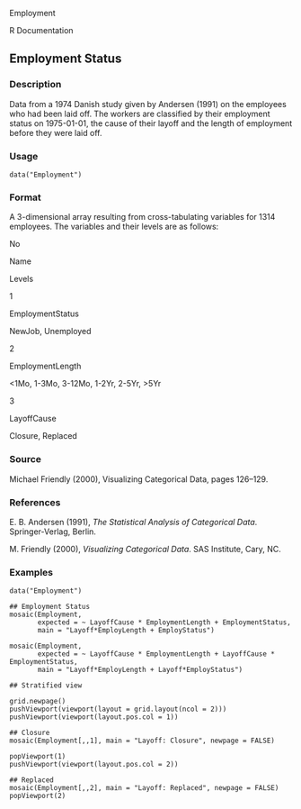 Employment

R Documentation

## Employment Status

### Description

Data from a 1974 Danish study given by Andersen (1991) on the employees who
had been laid off. The workers are classified by their employment status on
1975-01-01, the cause of their layoff and the length of employment before they
were laid off.

### Usage

    
    data("Employment")

### Format

A 3-dimensional array resulting from cross-tabulating variables for 1314
employees. The variables and their levels are as follows:

No

Name

Levels

1

EmploymentStatus

NewJob, Unemployed

2

EmploymentLength

<1Mo, 1-3Mo, 3-12Mo, 1-2Yr, 2-5Yr, >5Yr

3

LayoffCause

Closure, Replaced

### Source

Michael Friendly (2000), Visualizing Categorical Data, pages 126–129.

### References

E. B. Andersen (1991), _The Statistical Analysis of Categorical Data_.
Springer-Verlag, Berlin.

M. Friendly (2000), _Visualizing Categorical Data_. SAS Institute, Cary, NC.

### Examples

    
    data("Employment")
    
    ## Employment Status
    mosaic(Employment,
           expected = ~ LayoffCause * EmploymentLength + EmploymentStatus,
           main = "Layoff*EmployLength + EmployStatus")
    
    mosaic(Employment,
           expected = ~ LayoffCause * EmploymentLength + LayoffCause * EmploymentStatus,
           main = "Layoff*EmployLength + Layoff*EmployStatus")
    
    ## Stratified view
    
    grid.newpage()
    pushViewport(viewport(layout = grid.layout(ncol = 2)))
    pushViewport(viewport(layout.pos.col = 1))
    
    ## Closure
    mosaic(Employment[,,1], main = "Layoff: Closure", newpage = FALSE)
    
    popViewport(1)
    pushViewport(viewport(layout.pos.col = 2))
    
    ## Replaced
    mosaic(Employment[,,2], main = "Layoff: Replaced", newpage = FALSE)
    popViewport(2)

